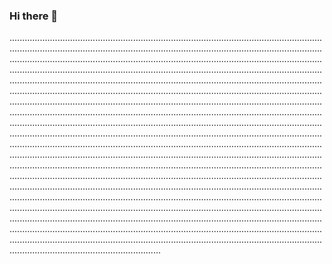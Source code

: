 ### Hi there 👋

............................................................................................................................................................................................................................................................................................................................................................................................................................................................................................................................................................................................................................................................................................................................................................................................................................................................................................................................................................................................................................................................................................................................................................................................................................................................................................................................................................................................................................................................................................................................................................................................................................................................................................................................................................................................................................................................................................................................................................................................................................................................................................................................................................................................................................................................................................................................................................................................................................................................................................................................................................................................................................................